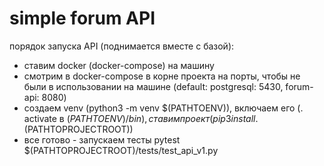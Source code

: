 # **simple forum API**

порядок запуска API (поднимается вместе с базой):
* ставим docker (docker-compose) на машину
* смотрим в docker-compose в корне проекта на порты, чтобы не были в 
использовании на машине (default: postgresql: 5430, forum-api: 8080)
* создаем venv (python3 -m venv $(PATHTOENV)), включаем его 
(. activate в $(PATHTOENV)/bin), ставим проект 
(pip3 install .$(PATHTOPROJECTROOT))
* все готово - запускаем тесты pytest $(PATHTOPROJECTROOT)/tests/test_api_v1.py